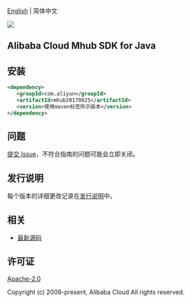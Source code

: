 [English](README.md) | 简体中文

![](https://aliyunsdk-pages.alicdn.com/icons/AlibabaCloud.svg)

## Alibaba Cloud Mhub SDK for Java

## 安装

```xml
<dependency>
   <groupId>com.aliyun</groupId>
   <artifactId>mhub20170825</artifactId>
   <version>使用maven标签所示版本</version>
</dependency>
```

## 问题

[提交 Issue](https://github.com/aliyun/alibabacloud-sdk/issues/new)，不符合指南的问题可能会立即关闭。

## 发行说明

每个版本的详细更改记录在[发行说明](./ChangeLog.txt)中。

## 相关

- [最新源码](https://github.com/aliyun/alibabacloud-sdk/tree/master/java)

## 许可证

[Apache-2.0](http://www.apache.org/licenses/LICENSE-2.0)

Copyright (c) 2009-present, Alibaba Cloud All rights reserved.
